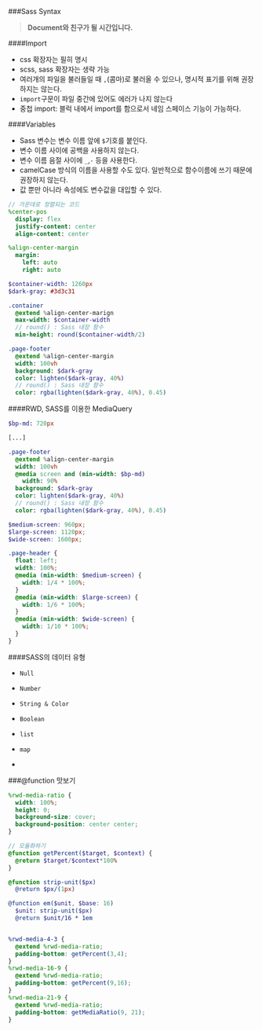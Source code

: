 ###Sass Syntax

> **Document와 친구가 될 시간입니다.**

####Import

 - css 확장자는 필히 명시
 - scss, sass 확장자는 생략 가능
 - 여러개의 파일을 불러들일 때 `,`(콤마)로 불러올 수 있으나, 명시적 표기를 위해 권장하지는 않는다.
 - `import`구문이 파일 중간에 있어도 에러가 나지 않는다
 - 중첩 import: 블럭 내에서 import를 함으로서 네임 스페이스 기능이 가능하다.

####Variables

 - Sass 변수는 변수 이름 앞에 `$`기호를 붙인다.
 - 변수 이름 사이에 공백을 사용하지 않는다.
 - 변수 이름 음절 사이에 `_`,`-` 등을 사용한다.
 - camelCase 방식의 이름을 사용할 수도 있다. 일반적으로 함수이름에 쓰기 때문에 권장하지 않는다.
 - 값 뿐만 아니라 속성에도 변수값을 대입할 수 있다.

```sass
// 가운데로 정렬되는 코드
%center-pos
  display: flex
  justify-content: center
  align-content: center

%align-center-margin
  margin:
    left: auto
    right: auto

$container-width: 1260px
$dark-gray: #3d3c31

.container
  @extend %align-center-marign
  max-width: $container-width
  // round() : Sass 내장 함수
  min-height: round($container-width/2)

.page-footer
  @extend %align-center-margin
  width: 100vh
  background: $dark-gray
  color: lighten($dark-gray, 40%)
  // round() : Sass 내장 함수
  color: rgba(lighten($dark-gray, 40%), 0.45)
```

####RWD, SASS를 이용한 MediaQuery

```sass
$bp-md: 720px

[...]

.page-footer
  @extend %align-center-margin
  width: 100vh
  @media screen and (min-width: $bp-md)
    width: 90%
  background: $dark-gray
  color: lighten($dark-gray, 40%)
  // round() : Sass 내장 함수
  color: rgba(lighten($dark-gray, 40%), 0.45)
```

```scss
$medium-screen: 960px;
$large-screen: 1120px;
$wide-screen: 1600px;

.page-header {
  float: left;
  width: 100%;
  @media (min-width: $medium-screen) {
    width: 1/4 * 100%;
  }
  @media (min-width: $large-screen) {
    width: 1/6 * 100%;
  }
  @media (min-width: $wide-screen) {
    width: 1/10 * 100%;
  }
}
```

####SASS의 데이터 유형

 - `Null`
 - `Number`
 - `String & Color`
 - `Boolean`
 - `list`
 - `map`

-

###@function 맛보기

```scss
%rwd-media-ratio {
  width: 100%;
  height: 0;
  background-size: cover;
  background-position: center center;
}

// 모듈화하기
@function getPercent($target, $context) {
  @return $target/$context*100%
}

@function strip-unit($px)
  @return $px/(1px)

@function em($unit, $base: 16)
  $unit: strip-unit($px)
  @return $unit/16 * 1em


%rwd-media-4-3 {
  @extend %rwd-media-ratio;
  padding-bottom: getPercent(3,4);
}
%rwd-media-16-9 {
  @extend %rwd-media-ratio;
  padding-bottom: getPercent(9,16);
}
%rwd-media-21-9 {
  @extend %rwd-media-ratio;
  padding-bottom: getMediaRatio(9, 21);
}
```